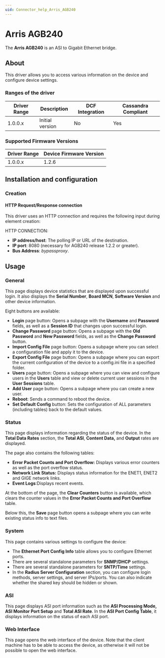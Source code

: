 ```yaml
---
uid: Connector_help_Arris_AGB240
---
```


# Arris AGB240

The **Arris AGB240** is an ASI to Gigabit Ethernet bridge.

## About

This driver allows you to access various information on the device and configure device settings.

### Ranges of the driver

| **Driver Range** | **Description** | **DCF Integration** | **Cassandra Compliant** |
|------------------|-----------------|---------------------|-------------------------|
| 1.0.0.x          | Initial version | No                  | Yes                     |

### Supported Firmware Versions

| **Driver Range** | **Device Firmware Version** |
|------------------|-----------------------------|
| 1.0.0.x          | 1.2.6                       |

## Installation and configuration

### Creation

#### HTTP Request/Response connection

This driver uses an HTTP connection and requires the following input during element creation:

HTTP CONNECTION:

- **IP address/host**: The polling IP or URL of the destination.
- **IP port**: 8080 (necessary for AGB240 release 1.2.2 or greater).
- **Bus Address**: *bypassproxy*.

## Usage

### General

This page displays device statistics that are displayed upon successful login. It also displays the **Serial Number**, **Board MCN**, **Software Version** and other device information.

Eight buttons are available:

- **Login** page button: Opens a subpage with the **Username** and **Password** fields, as well as a **Session ID** that changes upon successful login.
- **Change Password** page button: Opens a subpage with the **Old Password** and **New Password** fields, as well as the **Change Password** button.
- **Import Config File** page button: Opens a subpage where you can select a configuration file and apply it to the device.
- **Export Config File** page button: Opens a subpage where you can export the current configuration of the device to a config.ini file in a specified folder.
- **Users** page button: Opens a subpage where you can view and configure users in the **Users** table and view or delete current user sessions in the **User Sessions** table.
- **Add User** page button: Opens a subpage where you can create a new user.
- **Reboot**: Sends a command to reboot the device.
- **Set Default Config** button: Sets the configuration of ALL parameters (including tables) back to the default values.

### Status

This page displays information regarding the status of the device. In the **Total Data Rates** section, the **Total ASI**, **Content Data,** and **Output** rates are displayed.

The page also contains the following tables:

- **Error Packet Counts and Port Overflow:** Displays various error counters as well as the port overflow status.
- **Network Link Status:** Displays status information for the ENET1, ENET2 and GIGE network links.
- **Event Logs**:Displays recent events.

At the bottom of the page, the **Clear Counters** button is available, which clears the counter values in the **Error Packet Counts and Port Overflow** table.

Below this, the **Save** page button opens a subpage where you can write existing status info to text files.

### System

This page contains various settings to configure the device:

- The **Ethernet Port Config Info** table allows you to configure Ethernet ports.
- There are several standalone parameters for **SNMP/DHCP** settings.
- There are several standalone parameters for **SNTP/Time** settings.
- In the **Radius Server Configuration** section, you can configure login methods, server settings, and server IPs/ports. You can also indicate whether the shared key should be hidden or shown.

### ASI

This page displays ASI port information such as the **ASI Processing Mode,** **ASI Monitor Port Setup** and **Total ASI Rate**. In the **ASI Port Config Table**, it displays information on the status of each ASI port.

### Web Interface

This page opens the web interface of the device. Note that the client machine has to be able to access the device, as otherwise it will not be possible to open the web interface.
